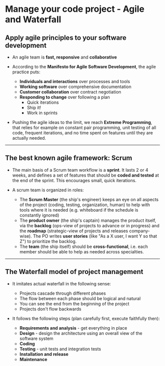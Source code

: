 # Manage your code project - Agile and Waterfall



## Apply agile principles to your software development

* An agile team is **fast, responsive** and **collaborative**

* According to the **Manifesto for Agile Software Development**, the agile practice puts:
  * **Individuals and interactions** over processes and tools
  * **Working software** over comprehensive documentation
  * **Customer collaboration** over contract negotiation
  * **Responding to change** over following a plan
    * Quick iterations
    * Ship it!
    * Work in sprints

* Pushing the agile ideas to the limit, we reach **Extreme Programming**, that relies for example on constant pair programming, unit testing of all code, frequent iterations, and no time spent on features until they are actually needed.


---


## The best known agile framework: Scrum

* The main basis of a Scrum team workflow is a **sprint**. It lasts 2 or 4 weeks, and defines a set of features that should be **coded and tested** at the end of the sprint. This encourages small, quick iterations.

* A scrum team is organized in roles:
  * The **Scrum Master** (the ship's engineer) keeps an eye on all aspects of the project (coding, testing, organization, human) to help with tools where it is needed (e.g. whiteboard if the schedule is constantly ignored)
  * The **product owner** (the ship's captain) manages the product itself, via the **backlog** (ops-view of projects to advance or in progress) and the **roadmap** (strategic-view of projects and releases company-wise). The PO writes **user stories** (like "As a X user, I want Y so that Z") to prioritize the backlog.
  * The **team** (the ship itself) should be **cross-functional**, i.e. each member should be able to help as needed across specialties.


---


## The Waterfall model of project management

* It imitates actual waterfall in the following sense:
  * Projects cascade through different phases
  * The flow between each phase should be logical and natural
  * You can see the end from the beginning of the project
  * Projects don't flow backwards

* It follows the following steps (plan carefully first, execute faithfully then):
  * **Requirements and analysis** - get everything in place
  * **Design** - design the architecture using an overall view of the software system
  * **Coding**
  * **Testing** - unit tests and integration tests
  * **Installation and release**
  * **Maintenance**